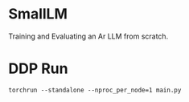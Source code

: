 # SmallLM

Training and Evaluating an Ar LLM from scratch.

# DDP Run
```
torchrun --standalone --nproc_per_node=1 main.py
```
